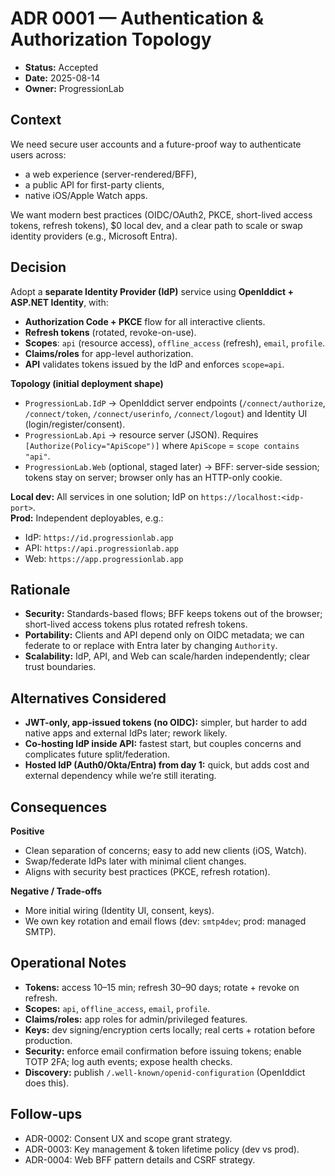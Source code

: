 ﻿# ADR 0001 — Authentication & Authorization Topology

- **Status:** Accepted
- **Date:** 2025-08-14
- **Owner:** ProgressionLab

## Context
We need secure user accounts and a future-proof way to authenticate users across:
- a web experience (server-rendered/BFF),
- a public API for first-party clients,
- native iOS/Apple Watch apps.

We want modern best practices (OIDC/OAuth2, PKCE, short-lived access tokens, refresh tokens), $0 local dev, and a clear path to scale or swap identity providers (e.g., Microsoft Entra).

## Decision
Adopt a **separate Identity Provider (IdP)** service using **OpenIddict + ASP.NET Identity**, with:
- **Authorization Code + PKCE** flow for all interactive clients.
- **Refresh tokens** (rotated, revoke-on-use).
- **Scopes**: `api` (resource access), `offline_access` (refresh), `email`, `profile`.
- **Claims/roles** for app-level authorization.
- **API** validates tokens issued by the IdP and enforces `scope=api`.

**Topology (initial deployment shape)**
- `ProgressionLab.IdP` → OpenIddict server endpoints (`/connect/authorize`, `/connect/token`, `/connect/userinfo`, `/connect/logout`) and Identity UI (login/register/consent).
- `ProgressionLab.Api` → resource server (JSON). Requires `[Authorize(Policy="ApiScope")]` where `ApiScope` = `scope contains "api"`.
- `ProgressionLab.Web` (optional, staged later) → BFF: server-side session; tokens stay on server; browser only has an HTTP-only cookie.

**Local dev:** All services in one solution; IdP on `https://localhost:<idp-port>`.  
**Prod:** Independent deployables, e.g.:
- IdP: `https://id.progressionlab.app`
- API: `https://api.progressionlab.app`
- Web: `https://app.progressionlab.app`

## Rationale
- **Security:** Standards-based flows; BFF keeps tokens out of the browser; short-lived access tokens plus rotated refresh tokens.
- **Portability:** Clients and API depend only on OIDC metadata; we can federate to or replace with Entra later by changing `Authority`.
- **Scalability:** IdP, API, and Web can scale/harden independently; clear trust boundaries.

## Alternatives Considered
- **JWT-only, app-issued tokens (no OIDC):** simpler, but harder to add native apps and external IdPs later; rework likely.
- **Co-hosting IdP inside API:** fastest start, but couples concerns and complicates future split/federation.
- **Hosted IdP (Auth0/Okta/Entra) from day 1:** quick, but adds cost and external dependency while we’re still iterating.

## Consequences
**Positive**
- Clean separation of concerns; easy to add new clients (iOS, Watch).
- Swap/federate IdPs later with minimal client changes.
- Aligns with security best practices (PKCE, refresh rotation).

**Negative / Trade-offs**
- More initial wiring (Identity UI, consent, keys).
- We own key rotation and email flows (dev: `smtp4dev`; prod: managed SMTP).

## Operational Notes
- **Tokens:** access 10–15 min; refresh 30–90 days; rotate + revoke on refresh.
- **Scopes:** `api`, `offline_access`, `email`, `profile`.
- **Claims/roles:** app roles for admin/privileged features.
- **Keys:** dev signing/encryption certs locally; real certs + rotation before production.
- **Security:** enforce email confirmation before issuing tokens; enable TOTP 2FA; log auth events; expose health checks.
- **Discovery:** publish `/.well-known/openid-configuration` (OpenIddict does this).

## Follow-ups
- ADR-0002: Consent UX and scope grant strategy.
- ADR-0003: Key management & token lifetime policy (dev vs prod).
- ADR-0004: Web BFF pattern details and CSRF strategy.
